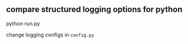 ## compare structured logging options for python

python run.py

change logging configs in `config.py`

